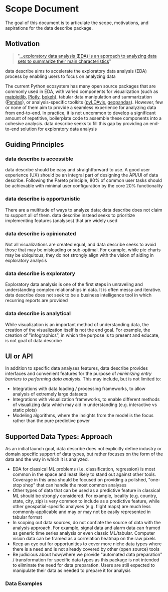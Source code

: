 # Scope Document

The goal of this document is to articulate the scope, motivations, and aspirations for the data describe package.

## Motivation

> "[...exploratory data analysis (EDA) is an approach to analyzing data sets to summarize their main characteristics](https://en.wikipedia.org/wiki/Exploratory_data_analysis)"

data describe aims to accelerate the exploratory data analysis (EDA) process by enabling users to focus on analyzing data

The current Python ecosystem has many open source packages that are commonly used in EDA, with varied components for visualization (such as [matplotlib](https://matplotlib.org/), [Plotly](https://plotly.com/), [bokeh](https://docs.bokeh.org/en/latest/index.html)), tabular data manipulation and summarization ([Pandas](https://pandas.pydata.org/)), or analysis-specific toolkits ([pyLDAvis](https://github.com/bmabey/pyLDAvis), [geopandas](https://residentmario.github.io/geoplot/index.html)). However, few or none of them aim to provide a seamless experience for analyzing data from end-to-end. In practice, it is not uncommon to develop a significant amount of repetitive, boilerplate code to assemble these components into a cohesive analysis. data describe seeks to fill this gap by providing an end-to-end solution for exploratory data analysis

## Guiding Principles

### data describe is **accessible**

data describe should be easy and straightforward to use. A good user experience (UX) should be an integral part of designing the API/UI of data describe. Following the Pareto principle, 80% of common user tasks should be achievable with minimal user configuration by the core 20% functionality

### data describe is **opportunistic**

There are a multitude of ways to analyze data; data describe does not claim to support all of them. data describe instead seeks to prioritize implementing features (analyses) that are widely used

### data describe is **opinionated**

Not all visualizations are created equal, and data describe seeks to avoid those that may be misleading or sub-optimal. For example, while pie charts may be ubiquitous, they do not strongly align with the vision of aiding in exploratory analysis

### data describe is **exploratory**

Exploratory data analysis is one of the first steps in unraveling and understanding complex relationships in data. It is often messy and iterative. data describe does not seek to be a business intelligence tool in which recurring reports are provided

### data describe is **analytical**

While visualization is an important method of understanding data, the creation of the visualization itself is not the end goal. For example, the creation of "infographics", in which the purpose is to present and educate, is not goal of data describe

## UI or API

In addition to specific data analyses features, data describe provides interfaces and convenient features for the purpose of *minimizing entry barriers to performing data analysis*. This may include, but is not limited to:

- Integrations with data loading / processing frameworks, to allow analysis of extremely large datasets
- Integrations with visualization frameworks, to enable different methods of visualizing data which may aid in understanding (e.g. interactive vs static plots)
- Modeling algorithms, where the insights from the model is the focus rather than the pure predictive power


## Supported Data Types: Approach

As an initial launch goal, data describe does not explicitly define industry or domain specific support of data types, but rather focuses on the form of the data and the way in which it is analyzed.

- EDA for classical ML problems (i.e. classification, regression) is most common in the space and least likely to stand out against other tools. Coverage in this area should be focused on providing a polished, "one-stop shop" that can handle the most common analyses
- Other types of data that can be used as a predictive feature in classical ML should be strongly considered. For example, locality (e.g. country, state, city, zip) is very common to include as a predictive feature, while other geospatial-specific analyses (e.g. flight maps) are much less commonly-applicable and may or may not be easily represented in tabular format
- In scoping out data sources, do not conflate the source of data with the analysis approach. For example, signal data and alarm data can framed as generic time series analysis or even classic ML/tabular. Computer vision data can be framed as a correlation heatmap on the raw pixels
- Keep an eye out for opportunities to cover more niche data types where there is a need and is not already covered by other (open source) tools
- Be judicious about how/where we provide "automated data preparation" / transformation for specific data types as this package is not intended to eliminate the need for data preparation. Users are still expected to manipulate their data as needed to prepare it for analysis

### Data Examples

